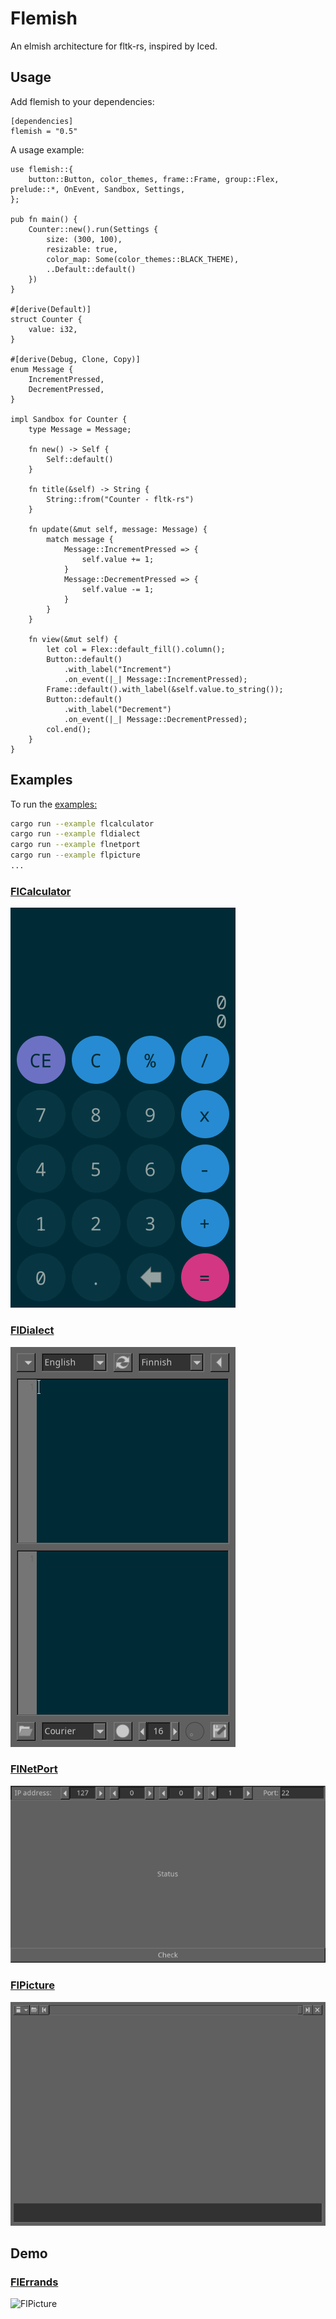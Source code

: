 # Flemish

An elmish architecture for fltk-rs, inspired by Iced.

## Usage
Add flemish to your dependencies:
```toml,ignore
[dependencies]
flemish = "0.5"
```

A usage example:
```rust,no_run
use flemish::{
    button::Button, color_themes, frame::Frame, group::Flex, prelude::*, OnEvent, Sandbox, Settings,
};

pub fn main() {
    Counter::new().run(Settings {
        size: (300, 100),
        resizable: true,
        color_map: Some(color_themes::BLACK_THEME),
        ..Default::default()
    })
}

#[derive(Default)]
struct Counter {
    value: i32,
}

#[derive(Debug, Clone, Copy)]
enum Message {
    IncrementPressed,
    DecrementPressed,
}

impl Sandbox for Counter {
    type Message = Message;

    fn new() -> Self {
        Self::default()
    }

    fn title(&self) -> String {
        String::from("Counter - fltk-rs")
    }

    fn update(&mut self, message: Message) {
        match message {
            Message::IncrementPressed => {
                self.value += 1;
            }
            Message::DecrementPressed => {
                self.value -= 1;
            }
        }
    }

    fn view(&mut self) {
        let col = Flex::default_fill().column();
        Button::default()
            .with_label("Increment")
            .on_event(|_| Message::IncrementPressed);
        Frame::default().with_label(&self.value.to_string());
        Button::default()
            .with_label("Decrement")
            .on_event(|_| Message::DecrementPressed);
        col.end();
    }
}
```
## Examples

To run the [examples:](/examples)
```bash
cargo run --example flcalculator
cargo run --example fldialect
cargo run --example flnetport
cargo run --example flpicture
...
```

### [FlCalculator](/examples/flcalculator.rs)

![FlCalculator](/assets/flcalculator.gif)

### [FlDialect](/examples/fldialect.rs)

![FlDialect](/assets/fldialect.gif)

### [FlNetPort](/examples/flnetport.rs)

![FlNetPort](/assets/flnetport.gif)

### [FlPicture](/examples/flpicture.rs)

![FlPicture](/assets/flpicture.gif)

## Demo

### [FlErrands](/demo/flerrands)

![FlPicture](/demo/flerrands/assets/flerrands.gif)
